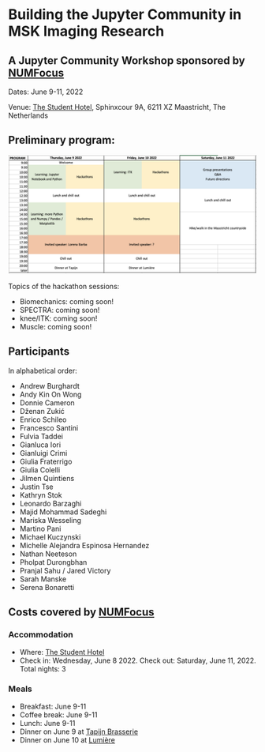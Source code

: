 # Building the Jupyter Community in MSK Imaging Research
## A Jupyter Community Workshop sponsored by [NUMFocus](https://numfocus.org/)

Dates: June 9-11, 2022

Venue: [The Student Hotel](https://www.thestudenthotel.com/maastricht/), Sphinxcour 9A, 6211 XZ Maastricht, The Netherlands 

## Preliminary program:

![](program_draft.png)

Topics of the hackathon sessions:
- Biomechanics: coming soon!
- SPECTRA: coming soon! 
- knee/ITK: coming soon! 
- Muscle: coming soon! 

## Participants
In alphabetical order:
- Andrew	Burghardt
- Andy Kin On	Wong
- Donnie	Cameron
- Dženan	Zukić
- Enrico	Schileo
- Francesco	Santini
- Fulvia	Taddei
- Gianluca	Iori
- Gianluigi	Crimi
- Giulia	Fraterrigo
- Giulia	Colelli
- Jilmen	Quintiens
- Justin	Tse
- Kathryn	Stok
- Leonardo	Barzaghi
- Majid	Mohammad Sadeghi
- Mariska	Wesseling
- Martino	Pani
- Michael	Kuczynski
- Michelle Alejandra	Espinosa Hernandez
- Nathan	Neeteson
- Pholpat	Durongbhan
- Pranjal	Sahu / Jared Victory
- Sarah	Manske
- Serena	Bonaretti


## Costs covered by [NUMFocus](https://numfocus.org/) 

### Accommodation
- Where: [The Student Hotel](https://www.thestudenthotel.com/maastricht/) 
- Check in: Wednesday, June 8 2022. Check out: Saturday, June 11, 2022. Total nights: 3

### Meals
- Breakfast: June 9-11
- Coffee break: June 9-11
- Lunch: June 9-11
- Dinner on June 9 at [Tapijn Brasserie](https://www.tapijn.nl/)
- Dinner on June 10 at [Lumière](https://lumiere.nl/)
